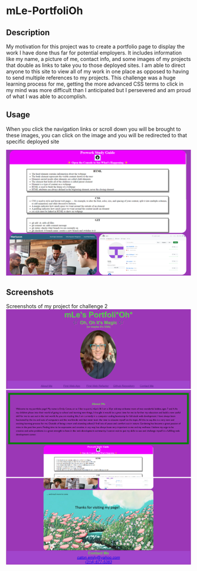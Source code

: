 # mLe-PortfoliOh

## Description

My motivation for this project was to create a portfolio page to display the work I have done thus far for potential employers. It includes information like my name, a picture of me, contact info, and some images of my projects that double as links to take you to those deployed sites. I am able to direct anyone to this site to view all of my work in one place as opposed to having to send multiple references to my projects. This challenge was a huge learning process for me, getting the more advanced CSS terms to click in my mind was more difficult than I anticipated but I persevered and am proud of what I was able to accomplish.

## Usage

When you click the navigation links or scroll down you will be brought to these images, you can click on the image and you will be redirected to that specific deployed site

![alt text](challenge2usage.png)

## Screenshots

Screenshots of my project for challenge 2
![alt text](challenge2site.png)
![alt text](challengesite2.png)
![alt text](challengesite3.png)
